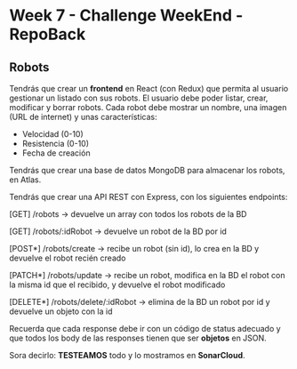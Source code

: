 # Week 7 - Challenge WeekEnd - RepoBack

## Robots

Tendrás que crear un **frontend** en React (con Redux) que permita al usuario gestionar un listado con sus robots. El usuario debe poder listar, crear, modificar y borrar robots. Cada robot debe mostrar un nombre, una imagen (URL de internet) y unas características:

-   Velocidad (0-10)
-   Resistencia (0-10)
-   Fecha de creación

Tendrás que crear una base de datos MongoDB para almacenar los robots, en Atlas.

Tendrás que crear una API REST con Express, con los siguientes endpoints:

[GET] /robots -> devuelve un array con todos los robots de la BD

[GET] /robots/:idRobot -> devuelve un robot de la BD por id

[POST*] /robots/create -> recibe un robot (sin id), lo crea en la BD y devuelve el robot recién creado

[PATCH*] /robots/update -> recibe un robot, modifica en la BD el robot con la misma id que el recibido, y devuelve el robot modificado

[DELETE*] /robots/delete/:idRobot -> elimina de la BD un robot por id y devuelve un objeto con la id

Recuerda que cada response debe ir con un código de status adecuado y que todos los body de las responses tienen que ser **objetos** en JSON.

Sora decirlo: **TESTEAMOS** todo y lo mostramos en **SonarCloud**.
